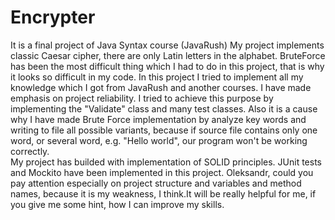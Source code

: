 # Encrypter
It is a final project of Java Syntax course (JavaRush)
My project implements classic Caesar cipher, there are only Latin letters in the alphabet.
BruteForce has been the most difficult thing which I had to do in this project, that is why it looks so difficult in my code.
In this project I tried to implement all my knowledge which I got from JavaRush and another courses.
I have made emphasis on project reliability. I tried to achieve this purpose by implementing the "Validate" class and many test classes. Also it is a cause why I have made Brute Force implementation by analyze key words and writing to file all possible variants, because if source file contains only one word, or several word, e.g. "Hello world", our program won't be working correctly.  
My project has builded with implementation of SOLID principles.
JUnit tests and Mockito have been implemented in this project.
Oleksandr, could you pay attention especially on project structure and variables and method names, because it is my weakness, I think.It will be really helpful for me, if you give me some hint, how I can improve my skills.
